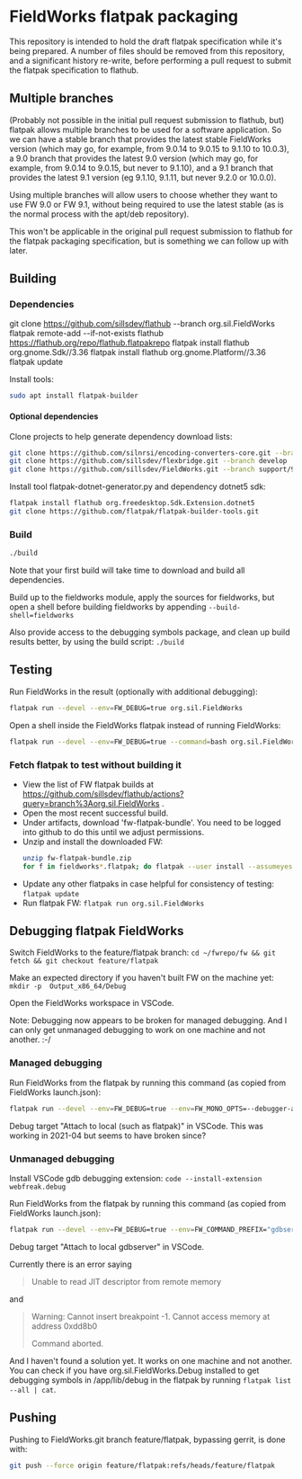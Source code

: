 # FieldWorks flatpak packaging

This repository is intended to hold the draft flatpak specification while it's
being prepared. A number of files should be removed from this repository, and
a significant history re-write, before performing a pull request to submit the 
flatpak specification to flathub.

## Multiple branches

(Probably not possible in the initial pull request submission to flathub, but)
flatpak allows multiple branches to be used for a software application. So we
can have a stable branch that provides the latest stable FieldWorks version
(which may go, for example, from 9.0.14 to 9.0.15 to 9.1.10 to 10.0.3), a 9.0
branch that provides the latest 9.0 version (which may go, for example, from
9.0.14 to 9.0.15, but never to 9.1.10), and a 9.1 branch that provides the
latest 9.1 version (eg 9.1.10, 9.1.11, but never 9.2.0 or 10.0.0).

Using multiple branches will allow users to choose whether they want to use
FW 9.0 or FW 9.1, without being required to use the latest stable (as is the
normal process with the apt/deb repository).

This won't be applicable in the original pull request submission to flathub for
the flatpak packaging specification, but is something we can follow up with
later.

## Building

### Dependencies

git clone https://github.com/sillsdev/flathub --branch org.sil.FieldWorks
flatpak remote-add --if-not-exists flathub https://flathub.org/repo/flathub.flatpakrepo
flatpak install flathub org.gnome.Sdk//3.36
flatpak install flathub org.gnome.Platform//3.36
flatpak update

Install tools:

```bash
sudo apt install flatpak-builder
```

#### Optional dependencies 

Clone projects to help generate dependency download lists:
```bash
git clone https://github.com/silnrsi/encoding-converters-core.git --branch master
git clone https://github.com/sillsdev/flexbridge.git --branch develop
git clone https://github.com/sillsdev/FieldWorks.git --branch support/9.0
```

Install tool flatpak-dotnet-generator.py and dependency dotnet5 sdk:
```bash
flatpak install flathub org.freedesktop.Sdk.Extension.dotnet5
git clone https://github.com/flatpak/flatpak-builder-tools.git
```

### Build

```bash
./build
```

Note that your first build will take time to download and build all dependencies.

Build up to the fieldworks module, apply the sources for fieldworks, but open a
shell before building fieldworks by appending `--build-shell=fieldworks`

Also provide access to the debugging symbols package, and clean up build
results better, by using the build script: `./build`

## Testing

Run FieldWorks in the result (optionally with additional debugging):

```bash
flatpak run --devel --env=FW_DEBUG=true org.sil.FieldWorks
```

Open a shell inside the FieldWorks flatpak instead of running FieldWorks:

```bash
flatpak run --devel --env=FW_DEBUG=true --command=bash org.sil.FieldWorks
```

### Fetch flatpak to test without building it

- View the list of FW flatpak builds at
  https://github.com/sillsdev/flathub/actions?query=branch%3Aorg.sil.FieldWorks .
- Open the most recent successful build.
- Under artifacts, download 'fw-flatpak-bundle'. You need to be logged into
  github to do this until we adjust permissions.
- Unzip and install the downloaded FW: 
  ```bash
  unzip fw-flatpak-bundle.zip
  for f in fieldworks*.flatpak; do flatpak --user install --assumeyes $f; done
  ```
- Update any other flatpaks in case helpful for consistency of testing: `flatpak update`
- Run flatpak FW: `flatpak run org.sil.FieldWorks`

## Debugging flatpak FieldWorks

Switch FieldWorks to the feature/flatpak branch:
`cd ~/fwrepo/fw && git fetch && git checkout feature/flatpak`

Make an expected directory if you haven't built FW on the machine yet:
`mkdir -p  Output_x86_64/Debug`

Open the FieldWorks workspace in VSCode. 

Note: Debugging now appears to be broken for managed debugging. And I can only get
unmanaged debugging to work on one machine and not another. :-/

### Managed debugging

Run FieldWorks from the flatpak by running this command (as copied from FieldWorks launch.json): 

```bash
flatpak run --devel --env=FW_DEBUG=true --env=FW_MONO_OPTS=--debugger-agent=address=127.0.0.1:55555,transport=dt_socket,server=y,suspend=n org.sil.FieldWorks
```

Debug target "Attach to local (such as flatpak)" in VSCode. This was working in
2021-04 but seems to have broken since?

### Unmanaged debugging

Install VSCode gdb debugging extension: `code --install-extension webfreak.debug`

Run FieldWorks from the flatpak by running this command (as copied from FieldWorks launch.json): 

```bash
flatpak run --devel --env=FW_DEBUG=true --env=FW_COMMAND_PREFIX="gdbserver 127.0.0.1:9999" --env=FW_MONO_COMMAND=/app/bin/mono-sgen org.sil.FieldWorks
```

Debug target "Attach to local gdbserver" in VSCode.

Currently there is an error saying 

> Unable to read JIT descriptor from remote memory

and

> Warning:
> Cannot insert breakpoint -1.
> Cannot access memory at address 0xdd8b0
>
> Command aborted.

And I haven't found a solution yet. It works on one machine and not another.
You can check if you have org.sil.FieldWorks.Debug installed to get debugging
symbols in /app/lib/debug in the flatpak by running `flatpak list --all | cat`.

## Pushing

Pushing to FieldWorks.git branch feature/flatpak, bypassing gerrit, is done with:
```bash
git push --force origin feature/flatpak:refs/heads/feature/flatpak
```
